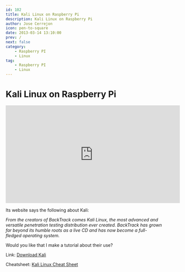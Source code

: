 ```yaml
---
id: 102
title: Kali Linux on Raspberry Pi
description: Kali Linux on Raspberry Pi
author: Jose Cerrejon
icon: pen-to-square
date: 2013-03-14 13:10:00
prev: /
next: false
category:
    - Raspberry PI
    - Linux
tag:
    - Raspberry PI
    - Linux
---
```


# Kali Linux on Raspberry Pi

<iframe width="560" height="315" src="https://www.youtube.com/embed/U0TrBdOSaGg" frameborder="0" allowfullscreen></iframe>

Its website says the following about Kali:

_From the creators of BackTrack comes Kali Linux, the most advanced and versatile penetration testing distribution ever created. BackTrack has grown far beyond its humble roots as a live CD and has now become a full-fledged operating system._

Would you like that I make a tutorial about their use?

Link: [Download Kali](https://www.kali.org/downloads/)

Cheatsheet: [Kali Linux Cheat Sheet](https://comparite.ch/kalics)
